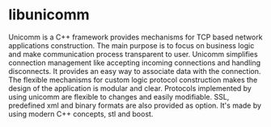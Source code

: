 libunicomm
==========

Unicomm is a C++ framework provides mechanisms for TCP based network applications construction. The main purpose is to focus on business logic and make communication process transparent to user. Unicomm simplifies connection management like accepting incoming connections and handling disconnects. It provides an easy way to associate data with the connection. The flexible mechanisms for custom logic protocol construction makes the design of the application is modular and clear. Protocols implemented by using unicomm are flexible to changes and easily modifiable. SSL, predefined xml and binary formats are also provided as option. It's made by using modern C++ concepts, stl and boost.
